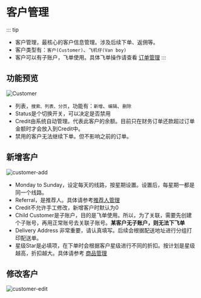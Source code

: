 # 客户管理

::: tip
- 客户管理，最核心的客户信息管理。涉及后续下单、返佣等。
- 客户类型有：`客户(Customer)`、`飞机仔(Van boy)`
- 客户可以有子账户，飞单使用。具体飞单操作请查看 [订单管理](../order/order)
:::

## 功能预览
![Customer](/basic/customer/customer.png)
- 列表，`搜索、列表、分页`，功能有：`新增`、`编辑`、`删除`
- Status是个切换开关，可以决定是否禁用
- Credit由系统自动管理。代表此客户的余额。目前只在财务订单还款超过订单金额时才会放入到Credit中。
- 禁用的客户无法继续下单。但不影响之前的订单。

## 新增客户
![customer-add](/basic/customer/customer-add.png)
- Monday to Sunday，设定每天的线路，按星期设置。设置后，每星期一都是同一个线路。
- Referral，是推荐人。具体请参考[推荐人管理](../basic/referral)
- Credit不允许手工修改，新增客户时默认为0
- Child Customer是子账户，目的是飞单使用。所以，为了关联，需要先创建个子账号，再用正常账号去关联子账号。**某客户无子账户，则无法下飞单**
- Delivery Address 非常重要，请认真填写。后续会根据配送地址进行分组打印配送单。
- 星级Star是必填项，在下单时会根据客户星级进行不同的折扣。按计划是星级越高，折扣越大。具体请参考 [商品管理](../product/product#新增商品-基本信息)

## 修改客户
![customer-edit](/basic/customer/customer-edit.png)

